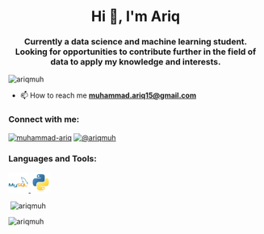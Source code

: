 
<!---
ariqmuh/ariqmuh is a ✨ special ✨ repository because its `README.md` (this file) appears on your GitHub profile.
You can click the Preview link to take a look at your changes.
--->

<h1 align="center">Hi 👋, I'm Ariq</h1>
<h3 align="center">Currently a data science and machine learning student. Looking for opportunities to contribute further in the field of data to apply my knowledge and interests.</h3>

<p align="left"> <img src="https://komarev.com/ghpvc/?username=ariqmuh&label=Profile%20views&color=0e75b6&style=flat" alt="ariqmuh" /> </p>

- 📫 How to reach me **muhammad.ariq15@gmail.com**

<h3 align="left">Connect with me:</h3>
<p align="left">
<a href="https://linkedin.com/in/muhammad-ariq" target="blank"><img align="center" src="https://raw.githubusercontent.com/rahuldkjain/github-profile-readme-generator/master/src/images/icons/Social/linked-in-alt.svg" alt="muhammad-ariq" height="30" width="40" /></a>
<a href="https://medium.com/@ariqmuh" target="blank"><img align="center" src="https://raw.githubusercontent.com/rahuldkjain/github-profile-readme-generator/master/src/images/icons/Social/medium.svg" alt="@ariqmuh" height="30" width="40" /></a>
</p>

<h3 align="left">Languages and Tools:</h3>
<p align="left"> <a href="https://www.mysql.com/" target="_blank"> <img src="https://raw.githubusercontent.com/devicons/devicon/master/icons/mysql/mysql-original-wordmark.svg" alt="mysql" width="40" height="40"/> </a> <a href="https://www.python.org" target="_blank"> <img src="https://raw.githubusercontent.com/devicons/devicon/master/icons/python/python-original.svg" alt="python" width="40" height="40"/> </a> </p>

<p>&nbsp;<img align="center" src="https://github-readme-stats.vercel.app/api?username=ariqmuh&show_icons=true&locale=en" alt="ariqmuh" /></p>

<p><img align="left" src="https://github-readme-stats.vercel.app/api/top-langs?username=ariqmuh&show_icons=true&locale=en&layout=compact" alt="ariqmuh" /></p>

